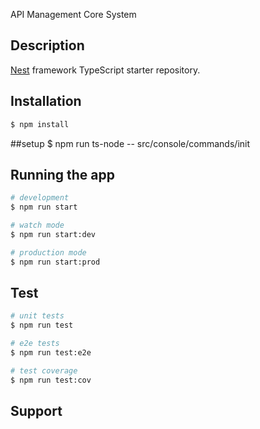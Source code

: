 <p>
API Management Core System
</p>

## Description

[Nest](https://github.com/nestjs/nest) framework TypeScript starter repository.

## Installation

```bash
$ npm install
```

##setup
$ npm run ts-node -- src/console/commands/init

## Running the app

```bash
# development
$ npm run start

# watch mode
$ npm run start:dev

# production mode
$ npm run start:prod
```

## Test

```bash
# unit tests
$ npm run test

# e2e tests
$ npm run test:e2e

# test coverage
$ npm run test:cov
```

## Support
